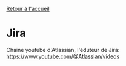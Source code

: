 [Retour à l'accueil](../README.md)
# Jira

Chaine youtube d'Atlassian, l'éduteur de Jira: \
https://www.youtube.com/@Atlassian/videos

